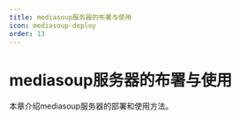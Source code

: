 ```yaml
---
title: mediasoup服务器的布署与使用
icon: mediasoup-deploy
order: 13
---
```


# mediasoup服务器的布署与使用

本章介绍mediasoup服务器的部署和使用方法。
